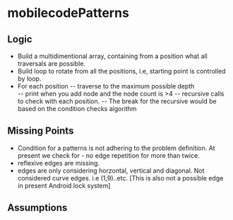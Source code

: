 # mobilecodePatterns

## Logic
- Build a multidimentional array, containing from a position what all traversals are possible.
- Build loop to rotate from all the positions, i.e, starting point is controlled by loop.
- For each position 
-- traverse to the maximum possible depth  
-- print when you add node and the node count is >4
-- recursive calls to check with each position.
-- The break for the recursive would be based on the condition checks algorithm

## Missing Points
- Condition for a patterns is not adhering to the problem definition. At present we check for - no edge repetition for more than twice.
- reflexive edges are missing.
- edges are only considering horzontal, vertical and diagonal. Not considered curve edges. i.e (1,9)..etc. [This is also not a possible edge in present Android lock system]

## Assumptions
